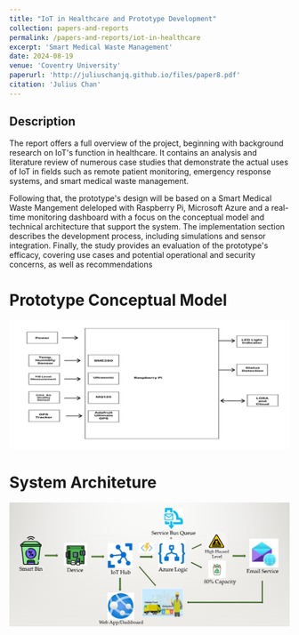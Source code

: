 ```yaml
---
title: "IoT in Healthcare and Prototype Development"
collection: papers-and-reports
permalink: /papers-and-reports/iot-in-healthcare
excerpt: 'Smart Medical Waste Management'
date: 2024-08-19
venue: 'Coventry University'
paperurl: 'http://juliuschanjq.github.io/files/paper8.pdf'
citation: 'Julius Chan'
---
```


## Description
The report offers a full overview of the project, beginning with background research on IoT's function in 
healthcare. It contains an analysis and literature review of numerous case studies that demonstrate the actual uses of IoT in 
fields such as remote patient monitoring, emergency response systems, and smart medical waste 
management. 

Following that, the prototype's design will be based on a Smart Medical Waste Mangement deleloped with Raspberry Pi, Microsoft Azure and a real-time monitoring dashboard with a focus on the conceptual 
model and technical architecture that support the system. The implementation section describes the development process, including simulations and sensor integration. Finally, the study provides an 
evaluation of the prototype's efficacy, covering use cases and potential operational and security concerns, as well as recommendations

Prototype Conceptual Model
======
![](/images/prototypemodel.png)

System Architeture 
======
![](/images/prototypesystem.png)

